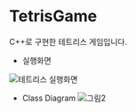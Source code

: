 # TetrisGame
C++로 구현한 테트리스 게임입니다.

- 실행화면

![테트리스 실행화면](https://user-images.githubusercontent.com/33507553/62834188-df9f2f80-bc83-11e9-88c6-6ed1d4bfef08.PNG)

- Class Diagram
![그림2](https://user-images.githubusercontent.com/33507553/62834111-e2e5eb80-bc82-11e9-8b40-005df2b4f403.png)
